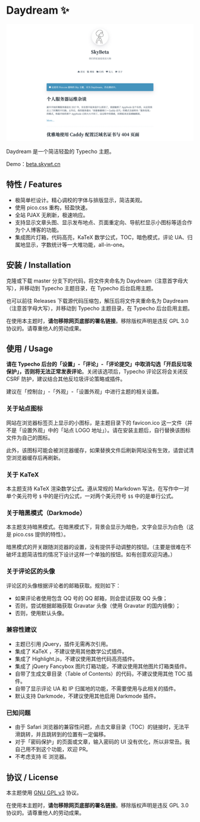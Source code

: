 # Daydream ✨

![screenshot.png](./screenshot.png)

Daydream 是一个简洁轻盈的 Typecho 主题。

Demo：[beta.skywt.cn](https://beta.skywt.cn/)

## 特性 / Features

- 极简单栏设计。精心调校的字体与排版显示，简洁美观。
- 使用 pico.css 重构，轻盈快速。
- 全站 PJAX 无刷新，极速响应。
- 支持显示文章头图、显示发布地点、页面重定向、导航栏显示小图标等适合作为个人博客的功能。
- 集成图片灯箱，代码高亮，KaTeX 数学公式，TOC，暗色模式，评论 UA、归属地显示，字数统计等一大堆功能，all-in-one。

## 安装 / Installation

克隆或下载 master 分支下的代码，将文件夹命名为 Daydream（注意首字母大写），并移动到 Typecho 主题目录，在 Typecho 后台启用主题。

也可以前往 Releases 下载源代码压缩包，解压后将文件夹重命名为 Daydream（注意首字母大写），并移动到 Typecho 主题目录，在 Typecho 后台启用主题。

在使用本主题时，**请勿移除网页底部的署名链接**。移除版权声明是违反 GPL 3.0 协议的。请尊重他人的劳动成果。

## 使用 / Usage

**请在 Typecho 后台的「设置」-「评论」-「评论提交」中取消勾选「开启反垃圾保护」，否则将无法正常发表评论**。关闭该选项后，Typecho 评论区将会关闭反 CSRF 防护，建议结合其他反垃圾评论策略或插件。

建议在「控制台」-「外观」-「设置外观」中进行主题的相关设置。

### 关于站点图标

网站在浏览器标签页上显示的小图标，是主题目录下的 favicon.ico 这一文件（并不是「设置外观」中的「站点 LOGO 地址」）。请在安装主题后，自行替换该图标文件为自己的图标。

此外，该图标可能会被浏览器缓存，如果替换文件后刷新网站没有生效，请尝试清空浏览器缓存后再刷新。

### 关于 KaTeX

本主题支持 KaTeX 渲染数学公式。遵从常规的 Markdown 写法，在写作中一对单个美元符号 `$` 中的是行内公式，一对两个美元符号 `$$` 中的是单行公式。

### 关于暗黑模式（Darkmode）

本主题支持暗黑模式。在暗黑模式下，背景会显示为暗色，文字会显示为白色（这是 pico.css 提供的特性）。

暗黑模式的开关跟随浏览器的设置，没有提供手动调整的按钮。（主要是很难在不破坏主题简洁性的情况下设计这样一个单独的按钮。如有创意欢迎沟通。）

### 关于评论区的头像

评论区的头像根据评论者的邮箱获取。规则如下：

- 如果评论者使用包含 QQ 号的 QQ 邮箱，则会尝试获取 QQ 头像；
- 否则，尝试根据邮箱获取 Gravatar 头像（使用 Gravatar 的国内镜像）；
- 否则，使用默认头像。

### 兼容性建议

- 主题已引用 jQuery，插件无需再次引用。
- 集成了 KaTeX ，不建议使用其他数学公式插件。
- 集成了 Highlight.js，不建议使用其他代码高亮插件。
- 集成了 jQuery Fancybox 图片灯箱功能，不建议使用其他图片灯箱类插件。
- 自带了生成文章目录（Table of Contents）的代码，不建议使用其他 TOC 插件。
- 自带了显示评论 UA 和 IP 归属地的功能，不需要使用与此相关的插件。
- 默认支持 Darkmode，不建议使用其他启用 Darkmode 插件。

### 已知问题

- 由于 Safari 浏览器的兼容性问题，点击文章目录（TOC）的链接时，无法平滑跳转，并且跳转到的位置有一定偏移。
- 对于「密码保护」的页面或文章，输入密码的 UI 没有优化，所以非常丑。我自己用不到这个功能，欢迎 PR。
- 不考虑支持 IE 浏览器。

## 协议 / License

本主题使用 [GNU GPL v3](https://choosealicense.com/licenses/gpl-3.0/) 协议。

在使用本主题时，**请勿移除网页底部的署名链接**。移除版权声明是违反 GPL 3.0 协议的。请尊重他人的劳动成果。